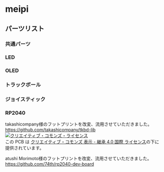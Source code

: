 # meipi

## パーツリスト

### 共通パーツ

### LED

### OLED

### トラックボール

### ジョイスティック

### RP2040






takashicompany様のフットプリントを改変、流用させていただきました。  
https://github.com/takashicompany/tkbd-lib  
<a rel="license" href="http://creativecommons.org/licenses/by-sa/4.0/"><img alt="クリエイティブ・コモンズ・ライセンス" style="border-width:0" src="https://i.creativecommons.org/l/by-sa/4.0/88x31.png" /></a><br />この PCB は <a rel="license" href="http://creativecommons.org/licenses/by-sa/4.0/">クリエイティブ・コモンズ 表示 - 継承 4.0 国際 ライセンス</a>の下に提供されています。

atushi Morimoto様のフットプリントを改変、流用させていただきました。
https://github.com/74th/rp2040-dev-board
